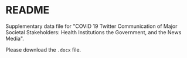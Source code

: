 # README

Supplementary data file for "COVID 19 Twitter Communication of Major Societal Stakeholders: Health Institutions the Government, and the News Media".

Please download the `.docx` file.
